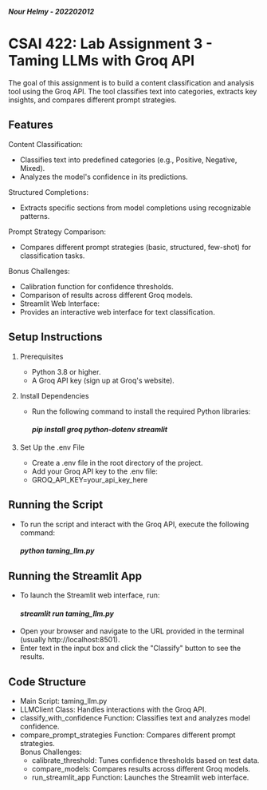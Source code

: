 ***Nour Helmy - 202202012***
# CSAI 422: Lab Assignment 3 - Taming LLMs with Groq API

The goal of this assignment is to build a content classification and analysis tool using the Groq API. The tool classifies text into categories, extracts key insights, and compares different prompt strategies.

## Features
Content Classification:<br>
- Classifies text into predefined categories (e.g., Positive, Negative, Mixed).<br>
- Analyzes the model's confidence in its predictions.

Structured Completions:<br>
- Extracts specific sections from model completions using recognizable patterns.

Prompt Strategy Comparison:<br>
  - Compares different prompt strategies (basic, structured, few-shot) for classification tasks.

Bonus Challenges:<br>
  - Calibration function for confidence thresholds.<br>
  - Comparison of results across different Groq models.<br>
  - Streamlit Web Interface:<br>
  - Provides an interactive web interface for text classification.<br>

## Setup Instructions
  1. Prerequisites<br>
		- Python 3.8 or higher.<br>
  		- A Groq API key (sign up at Groq's website).<br>
  
  2. Install Dependencies<br>
  		- Run the following command to install the required Python libraries:<br>
  		   #### ***pip install groq python-dotenv streamlit***
  
  3. Set Up the .env File<br>
	  - Create a .env file in the root directory of the project.<br>
	  - Add your Groq API key to the .env file:<br>
	  - GROQ_API_KEY=your_api_key_here<br>

## Running the Script
  - To run the script and interact with the Groq API, execute the following command:<br>
	#### ***python taming_llm.py***

## Running the Streamlit App
  - To launch the Streamlit web interface, run:<br>
    #### ***streamlit run taming_llm.py***
  - Open your browser and navigate to the URL provided in the terminal (usually http://localhost:8501).<br>
  - Enter text in the input box and click the "Classify" button to see the results.<br>

## Code Structure
  - Main Script: taming_llm.py<br>
  - LLMClient Class: Handles interactions with the Groq API.<br>
  - classify_with_confidence Function: Classifies text and analyzes model confidence.<br>
  - compare_prompt_strategies Function: Compares different prompt strategies.<br>
  Bonus Challenges:<br>
    - calibrate_threshold: Tunes confidence thresholds based on test data.<br>
    - compare_models: Compares results across different Groq models.<br>
    - run_streamlit_app Function: Launches the Streamlit web interface.<br>


